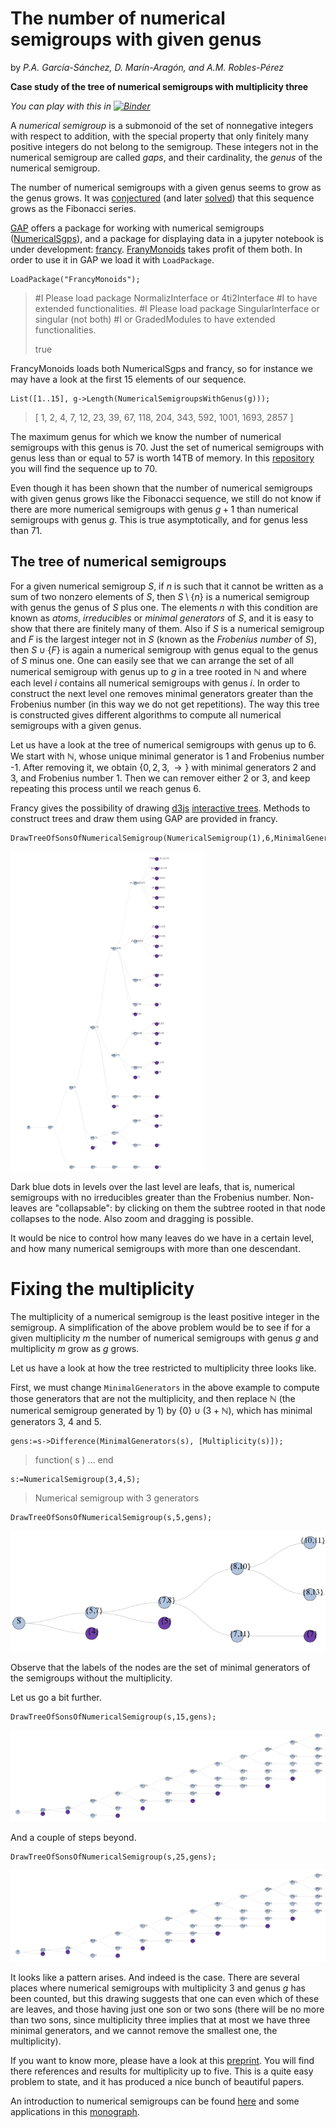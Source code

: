 # The number of numerical semigroups with given genus

by *P.A. García-Sánchez, D. Marín-Aragón, and A.M. Robles-Pérez*

**Case study of the tree of numerical semigroups with multiplicity three**

*You can play with this in [![Binder](https://mybinder.org/badge.svg)](https://mybinder.org/v2/gh/pedritomelenas/tree-numerical-semigroups/master?filepath=francy-monoids-mult-three.ipynb)*

<script type="text/x-mathjax-config">
  MathJax.Hub.Config({
    tex2jax: {
      inlineMath: [ ['$','$'], ["\\(","\\)"] ],
      processEscapes: true
    }
  });
</script>

<script src='https://cdnjs.cloudflare.com/ajax/libs/mathjax/2.7.4/latest.js?config=TeX-MML-AM_CHTML' async></script>

A *numerical semigroup* is a submonoid of the set of nonnegative integers with respect to addition, with the special property that only finitely many positive integers do not belong to the semigroup. These integers not in the numerical semigroup are called *gaps*, and their cardinality, the *genus* of the numerical semigroup.

The number of numerical semigroups with a given genus seems to grow as the genus grows. It was [conjectured](https://link.springer.com/article/10.1007/s00233-007-9014-8) (and later [solved](https://link.springer.com/article/10.1007/s00233-012-9456-5)) that this sequence grows as the Fibonacci series.

[GAP](https://gap-system.org) offers a package for working with numerical semigroups ([NumericalSgps](https://gap-packages.github.io/numericalsgps)), and a package for displaying data in a jupyter notebook is under development: [francy](https://github.com/mcmartins/francy). [FranyMonoids](https://http://gap-packages.github.io/FrancyMonoids) takes profit of them both. In order to use it in GAP we load it with `LoadPackage`.

```
LoadPackage("FrancyMonoids");
```

>    #I  Please load package NormalizInterface or 4ti2Interface
>    #I  to have extended functionalities.
>    #I  Please load package SingularInterface or singular (not both)
>    #I  or GradedModules to have extended functionalities.
>
>    true


FrancyMonoids loads both NumericalSgps and francy, so for instance we may have a look at the first 15 elements of our sequence.


```
List([1..15], g->Length(NumericalSemigroupsWithGenus(g)));
```

 >   [ 1, 2, 4, 7, 12, 23, 39, 67, 118, 204, 343, 592, 1001, 1693, 2857 ]

The maximum genus for which we know the number of numerical semigroups with this genus is 70. Just the set of numerical semigroups with genus less than or equal to 57 is worth 14TB of memory. In this [repository](https://github.com) you will find the sequence up to 70.

Even though it has been shown that the number of numerical semigroups with given genus grows like the Fibonacci sequence, we still do not know if there are more numerical semigroups with genus $g+1$ than numerical semigroups with genus $g$. This is true asymptotically, and for genus less than 71.

## The tree of numerical semigroups

For a given numerical semigroup $S$, if $n$ is such that it cannot be written as a sum of two nonzero elements of $S$, then $S\setminus\{n\}$ is a numerical semigroup with genus the genus of $S$ plus one. The elements $n$ with this condition are known as *atoms*, *irreducibles* or *minimal generators* of $S$, and it is easy to show that there are finitely many of them. Also if $S$ is a numerical semigroup and $F$ is the largest integer not in $S$ (known as the *Frobenius number* of $S$), then $S\cup\{F\}$ is again a numerical semigroup with genus equal to the genus of $S$ minus one. One can easily see that we can arrange the set of all numerical semigroup with genus up to $g$ in a tree rooted in $\mathbb{N}$ and where each level $i$ contains all numerical semigroups with genus $i$. In order to construct the next level one removes minimal generators greater than the Frobenius number (in this way we do not get repetitions). The way this tree is constructed gives different algorithms to compute all numerical semigroups with a given genus.

Let us have a look at the tree of numerical semigroups with genus up to 6. We start with $\mathbb{N}$, whose unique minimal generator is $1$ and Frobenius number -1. After removing it, we obtain $\{0,2,3,\to\}$ with minimal generators $2$ and $3$, and Frobenius number 1. Then we can remover either $2$ or $3$, and keep repeating this process until we reach genus $6$.

Francy gives the possibility of drawing [d3js](https://d3js.org) [interactive trees](http://bl.ocks.org/d3noob/8375092). Methods to construct trees and draw them using GAP are provided in francy.

```
DrawTreeOfSonsOfNumericalSemigroup(NumericalSemigroup(1),6,MinimalGenerators);
```

![tree-sons-N](figures/diagram.png)

Dark blue dots in levels over the last level are leafs, that is, numerical semigroups with no irreducibles greater than the Frobenius number. Non-leaves are "collapsable": by clicking on them the subtree rooted in that node collapses to the node. Also zoom and dragging is possible.

It would be nice to control how many leaves do we have in a certain level, and how many numerical semigroups with more than one descendant.

# Fixing the multiplicity

The multiplicity of a numerical semigroup is the least positive integer in the semigroup. A simplification of the above problem would be to see if for a given multiplicity $m$ the number of numerical semigroups with genus $g$ and multiplicity $m$ grow as $g$ grows. 

Let us have a look at how the tree restricted to multiplicity three looks like.

First, we must change `MinimalGenerators` in the above example to compute those generators that are not the multiplicity, and then replace $\mathbb{N}$ (the numerical semigroup generated by 1) by $\{0\}\cup(3+\mathbb{N})$, which has minimal generators $3$, $4$ and $5$. 

```
gens:=s->Difference(MinimalGenerators(s), [Multiplicity(s)]);
```

>    function( s ) ... end

```
s:=NumericalSemigroup(3,4,5);
```

>   Numerical semigroup with 3 generators


```
DrawTreeOfSonsOfNumericalSemigroup(s,5,gens);
```

![tree-sons-N](figures/diagram-2.png)

Observe that the labels of the nodes are the set of minimal generators of the semigroups without the multiplicity. 

Let us go a bit further.

```
DrawTreeOfSonsOfNumericalSemigroup(s,15,gens);
```

![tree-sons-N](figures/diagram-3.png)

And a couple of steps beyond.

```
DrawTreeOfSonsOfNumericalSemigroup(s,25,gens);
```

![tree-sons-N](figures/diagram-3.png)

It looks like a pattern arises. And indeed is the case. There are several places where numerical semigroups with multiplicity 3 and genus $g$ has been counted, but this drawing suggests that one can even which of these are leaves, and those having just one son or two sons (there will be no more than two sons, since multiplicity three implies that at most we have three minimal generators, and we cannot remove the smallest one, the multiplicity).

If you want to know more, please have a look at  this [preprint](https://arxiv.org/abs/1803.06879). You will find there references and results for multiplicity up to five. This is a quite easy problem to state, and it has produced a nice bunch of beautiful papers.

An introduction to numerical semigroups can be found [here](https://www.springer.com/la/book/9781441901590) and some applications in this [monograph](https://www.springer.com/us/book/9783319413297).

